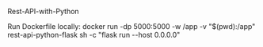 Rest-API-with-Python

Run Dockerfile locally:
docker run -dp 5000:5000 -w /app -v "$(pwd):/app" rest-api-python-flask sh -c "flask run --host 0.0.0.0"
